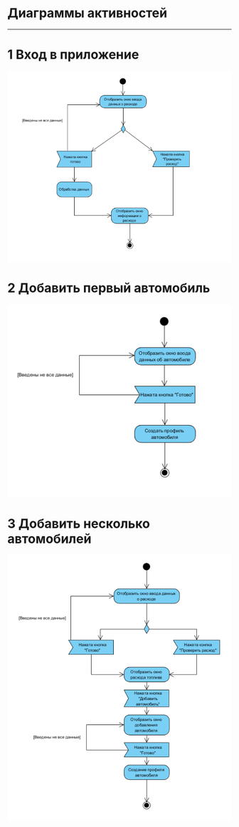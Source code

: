 # Диаграммы активностей
---

# 1 Вход в приложение

![Вход в приложение](../../../Images/Systemdesign/Activity1.png)

# 2 Добавить первый автомобиль

![Добавить первый автомобиль](../../../Images/Systemdesign/Activity2.png)

# 3 Добавить несколько автомобилей

![Добавить несколько автомобилей](../../../Images/Systemdesign/Activity3.png)
